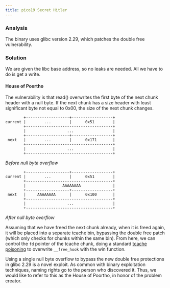 ```yaml
---
title: pico19 Secret Hitler
---
```


### Analysis
The binary uses glibc version 2.29, which patches the double free vulnerability.

### Solution
We are given the libc base address, so no leaks are needed. All we have to do is get a write.

#### House of Poortho

The vulnerability is that read() overwrites the first byte of the next chunk header with a null byte. If the next chunk has a size header with least significant byte not equal to 0x00, the size of the next chunk changes. 

<!--more-->

```
        +-------------------+------------------+
current |        ...        |      0x51        |
        +--------------------------------------+
        |                  ...                 |
        +-------------------+------------------+
 next   |        ...        |      0x171       |
        +--------------------------------------+
        |                  ...                 |
        +--------------------------------------+
```
*Before null byte overflow*

```
        +-------------------+------------------+
current |        ...        |      0x51        |
        +--------------------------------------+
        |                AAAAAAAA              |
        +-------------------+------------------+
 next   |     AAAAAAAA      |      0x100       |
        +--------------------------------------+
        |                  ...                 |
        +--------------------------------------+
```
*After null byte overflow*

Assuming that we have freed the next chunk already, when it is freed again, it will be placed into a separate tcache bin, bypassing the double free patch (which only checks for chunks within the same bin). From here, we can control the `fd` pointer of the tcache chunk, doing a standard [tcache poisoning](https://github.com/shellphish/how2heap/blob/master/glibc_2.26/tcache_poisoning.c) to overwrite `__free_hook` with the win function.

Using a single null byte overflow to bypass the new double free protections in glibc 2.29 is a novel exploit. As common with binary exploitation techniques, naming rights go to the person who discovered it. Thus, we would like to refer to this as the House of Poortho, in honor of the problem creator. 

